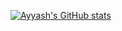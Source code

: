 [![Ayyash's GitHub stats](https://github-readme-stats.vercel.app/api?username=ayyashmumtaz)](https://github.com/anuraghazra/github-readme-stats)
